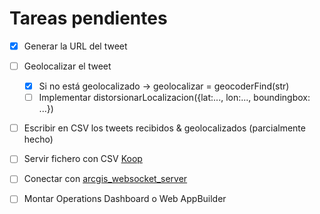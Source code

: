 # Tareas pendientes

* [x] Generar la URL del tweet

* [ ] Geolocalizar el tweet
  * [x] Si no está geolocalizado -> geolocalizar = geocoderFind(str)
  * [ ] Implementar distorsionarLocalizacion({lat:..., lon:..., boundingbox: ...})

* [ ] Escribir en CSV los tweets recibidos & geolocalizados (parcialmente hecho)


* [ ] Servir fichero con CSV [Koop](https://esri-es.github.io/awesome-arcgis/arcgis/developers/profiles/devops/technologies/koop/)

* [ ] Conectar con [arcgis_websocket_server](https://github.com/esri-es/arcgis_websocket_server)

* [ ] Montar Operations Dashboard o Web AppBuilder
